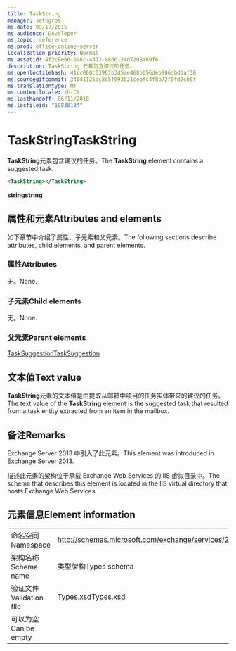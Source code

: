```yaml
---
title: TaskString
manager: sethgros
ms.date: 09/17/2015
ms.audience: Developer
ms.topic: reference
ms.prod: office-online-server
localization_priority: Normal
ms.assetid: 4f2c8e66-698c-4313-98d0-24d7298489f6
description: TaskString 元素包含建议的任务。
ms.openlocfilehash: 41cc000c03961b3d5ae468b056deb806dbd0af38
ms.sourcegitcommit: 34041125dc8c5f993b21cebfc4f8b72f0fd2cb6f
ms.translationtype: MT
ms.contentlocale: zh-CN
ms.lasthandoff: 06/11/2018
ms.locfileid: "19838184"
---
```

# <a name="taskstring"></a><span data-ttu-id="96e81-103">TaskString</span><span class="sxs-lookup"><span data-stu-id="96e81-103">TaskString</span></span>

<span data-ttu-id="96e81-104">**TaskString**元素包含建议的任务。</span><span class="sxs-lookup"><span data-stu-id="96e81-104">The **TaskString** element contains a suggested task.</span></span> 
  
```XML
<TaskString></TaskString>
```

<span data-ttu-id="96e81-105">**string**</span><span class="sxs-lookup"><span data-stu-id="96e81-105">**string**</span></span>

## <a name="attributes-and-elements"></a><span data-ttu-id="96e81-106">属性和元素</span><span class="sxs-lookup"><span data-stu-id="96e81-106">Attributes and elements</span></span>

<span data-ttu-id="96e81-107">如下章节中介绍了属性、子元素和父元素。</span><span class="sxs-lookup"><span data-stu-id="96e81-107">The following sections describe attributes, child elements, and parent elements.</span></span>
  
### <a name="attributes"></a><span data-ttu-id="96e81-108">属性</span><span class="sxs-lookup"><span data-stu-id="96e81-108">Attributes</span></span>

<span data-ttu-id="96e81-109">无。</span><span class="sxs-lookup"><span data-stu-id="96e81-109">None.</span></span>
  
### <a name="child-elements"></a><span data-ttu-id="96e81-110">子元素</span><span class="sxs-lookup"><span data-stu-id="96e81-110">Child elements</span></span>

<span data-ttu-id="96e81-111">无。</span><span class="sxs-lookup"><span data-stu-id="96e81-111">None.</span></span>
  
### <a name="parent-elements"></a><span data-ttu-id="96e81-112">父元素</span><span class="sxs-lookup"><span data-stu-id="96e81-112">Parent elements</span></span>

[<span data-ttu-id="96e81-113">TaskSuggestion</span><span class="sxs-lookup"><span data-stu-id="96e81-113">TaskSuggestion</span></span>](tasksuggestion.md)
  
## <a name="text-value"></a><span data-ttu-id="96e81-114">文本值</span><span class="sxs-lookup"><span data-stu-id="96e81-114">Text value</span></span>

<span data-ttu-id="96e81-115">**TaskString**元素的文本值是由提取从邮箱中项目的任务实体带来的建议的任务。</span><span class="sxs-lookup"><span data-stu-id="96e81-115">The text value of the **TaskString** element is the suggested task that resulted from a task entity extracted from an item in the mailbox.</span></span> 
  
## <a name="remarks"></a><span data-ttu-id="96e81-116">备注</span><span class="sxs-lookup"><span data-stu-id="96e81-116">Remarks</span></span>

<span data-ttu-id="96e81-117">Exchange Server 2013 中引入了此元素。</span><span class="sxs-lookup"><span data-stu-id="96e81-117">This element was introduced in Exchange Server 2013.</span></span>
  
<span data-ttu-id="96e81-118">描述此元素的架构位于承载 Exchange Web Services 的 IIS 虚拟目录中。</span><span class="sxs-lookup"><span data-stu-id="96e81-118">The schema that describes this element is located in the IIS virtual directory that hosts Exchange Web Services.</span></span>
  
## <a name="element-information"></a><span data-ttu-id="96e81-119">元素信息</span><span class="sxs-lookup"><span data-stu-id="96e81-119">Element information</span></span>

|||
|:-----|:-----|
|<span data-ttu-id="96e81-120">命名空间</span><span class="sxs-lookup"><span data-stu-id="96e81-120">Namespace</span></span>  <br/> |http://schemas.microsoft.com/exchange/services/2006/types  <br/> |
|<span data-ttu-id="96e81-121">架构名称</span><span class="sxs-lookup"><span data-stu-id="96e81-121">Schema name</span></span>  <br/> |<span data-ttu-id="96e81-122">类型架构</span><span class="sxs-lookup"><span data-stu-id="96e81-122">Types schema</span></span>  <br/> |
|<span data-ttu-id="96e81-123">验证文件</span><span class="sxs-lookup"><span data-stu-id="96e81-123">Validation file</span></span>  <br/> |<span data-ttu-id="96e81-124">Types.xsd</span><span class="sxs-lookup"><span data-stu-id="96e81-124">Types.xsd</span></span>  <br/> |
|<span data-ttu-id="96e81-125">可以为空</span><span class="sxs-lookup"><span data-stu-id="96e81-125">Can be empty</span></span>  <br/> ||
   

